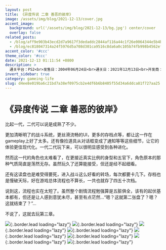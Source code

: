 ```yaml
---
layout: post
title: 《异度传说 二章 善恶的彼岸》
image: /assets/img/blog/2021-12-13/cover.jpg
accent_image: 
  background: url('/assets/img/blog/2021-12-13/bg.jpg') center/cover
  overlay: false
related_posts:
  - /blog/aff9e903b43ecd2d7a9617f3dedaddc2844af116a44c1f26e0064344e5b4beb6/
  - /blog/ec818047314a24f5976d5a708d301ca9516c8da6a0c105b74fb998b4562efbda/
accent_color: '#ccc'
theme_color: '#ccc'
date: 2021-12-13 01:11:54 +0800
description: >
  通关平台：PS2<br>发售日：2004年06月24日<br>通关日：2021年12月13日<br>开发商：Monolith Soft<br>发行商：南梦宫
invert_sidebar: true
category: gameing-life
slug: d4ee8e019ba6c21bd7a38ef0975cb2e4df6b6b8405f55d34a6ddca81f727aa25
---
```


# 《异度传说 二章 善恶的彼岸》

比起一代，二代可以说是成熟了不少。

更加清晰明了的战斗系统，更丝滑流畅的UI，更多的存档点等，都让这一作在gameplay上好了太多。还有像捡道具从对话框变成了通知等等这些细节，让它的体验更佳现代化。一代二代玩下来，可以很明显感受到各种进化。

然而这一代的角色也太难看了，在更接近真实比例的身型和五官下，角色原本的那种气质简直是荡然无存。虽然玩久了还算能接受，但还是经不起细看。

还有这读盘也是难受得要死，进入战斗这么好看的转场，每次都要卡几下。存档也是慢破天际，好在游戏总体流程也不算长，一共也就存了四五十次档。

说到这，流程也实在太短了。虽然整个剧情流程勉强算是五脏俱全，该有的起伏基本都有，但还是让人感到意犹未尽，甚至有点茫然...“嗯？这就第二张盘了？嗯？这就结束了？”...

不说了，这就去玩第三章。

![](/assets/img/blog/2021-12-13/1.jpg){:.border.lead loading="lazy"}
![](/assets/img/blog/2021-12-13/2.jpg){:.border.lead loading="lazy"}
![](/assets/img/blog/2021-12-13/3.jpg){:.border.lead loading="lazy"}
![](/assets/img/blog/2021-12-13/4.jpg){:.border.lead loading="lazy"}
![](/assets/img/blog/2021-12-13/5.jpg){:.border.lead loading="lazy"}
![](/assets/img/blog/2021-12-13/6.jpg){:.border.lead loading="lazy"}
![](/assets/img/blog/2021-12-13/7.jpg){:.border.lead loading="lazy"}
![](/assets/img/blog/2021-12-13/8.jpg){:.border.lead loading="lazy"}


